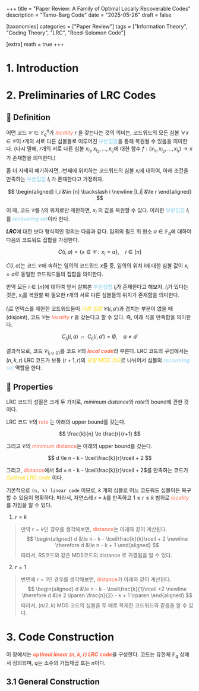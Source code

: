 +++
title = "Paper Review: A Family of Optimal Locally Recoverable Codes"
description = "Tamo-Barg Code"
date = "2025-05-26"
draft = false

[taxonomies]
categories = ["Paper Review"]
tags = ["Information Theory", "Coding Theory", "LRC", "Reed-Solomon Code"]

[extra]
math = true
+++

# 1. Introduction

# 2. Preliminaries of LRC Codes

## 📌 Definition
어떤 코드 $\mathcal{C} \in \mathbb{F}^n_q$가 <span style="color: tomato">*locality*</span> $r$ 을 갖는다는 것의 의미는,
코드워드의 모든 심볼 $\forall x \in \mathcal{C}$이 $r$개의 서로 다른 심볼들로 이루어진 <span style="color: skyblue">부분집합</span>을 통해 복원될 수 있음을 의미한다.
(다시 말해, $r$개의 서로 다른 심볼 $x_{i_1}, x_{i_2}, \dots, x_{i_r}$에 대한 함수 $f: (x_{i_1}, x_{i_2}, \dots, x_{i_r}) \rightarrow x$가 존재함을 의미한다.)

좀 더 자세히 얘기하자면, $i$번째에 위치하는 코드워드의 심볼 $x_i$에 대하여, 아래 조건을 만족하는 <span style="color: skyblue">부분집합</span> $I_i$ 가 존재한다고 가정하자.

$$
\begin{aligned}
I_i &\in [n] \backslash i \newline
|I_i| &\le r
\end{aligned}
$$

이 때, 코드 $\mathcal{C}$를 $I_i$의 위치로만 제한하면, $x_i$ 의 값을 복원할 수 있다.
이러한 <span style="color: skyblue">부분집합</span> $I_i$를 <span style="color: skyblue">*recovering set*</span>이라 한다.

***LRC***에 대한 보다 형식적인 정의는 다음과 같다.
임의의 필드 위 원소 $a \in \mathbb{F}_q$에 대하여 다음의 코드워드 집합을 가정한다.

$$
C(i, a) = \lbrace x \in \mathcal{C}: x_i = a \rbrace, \quad i \in [n]
$$

$C(i, a)$는 코드 $\mathcal{C}$에 속하는 임의의 코드워드 $x$들 중, 임의의 위치 $i$에 대한 심볼 값이 $x_i = a$로 동일한 코드워드들의 집합을 의미한다.

만약 모든 $i \in [n]$에 대하여 앞서 살펴본 <span style="color: skyblue">부분집합</span> $I_i$가 존재한다고 해보자.
$I_i$가 있다는 것은, $x_i$를 복원할 때 필요한 $r$개의 서로 다른 심볼들의 위치가 존재함을 의미한다.

$I_i$로 인덱스를 제한한 코드워드들이 <span style="color: gold">*다른 집합*</span> $\mathcal{C}(i, a')$과 겹치는 부분이 없을 때(disjoint),
코드 $\mathcal{C}$는 <span style="color: tomato">*locality*</span> $r$ 을 갖는다고 할 수 있다. 즉, 아래 식을 만족함을 의미한다.

$$
C_{I_i}(i, a) \medspace \cap \medspace C_{I_i}(i, a') = \text{\O}, \quad a \neq a'
$$

결과적으로, 코드 $\mathcal{C}_{I_i \cup \lbrace i \rbrace}$를 코드 $\mathcal{C}$의 <span style="color: tomato">***local code***</span>라 부른다.
LRC 코드의 구성에서는 $(n, k, r)$ LRC 코드가 보통 $(r+1, r)$의 <span style="color: gold">*로컬 MDS 코드*</span>로 나뉘어서 심볼의 <span style="color: skyblue">*recovering set*</span> 역할을 한다.

## 📌 Properties
LRC 코드의 성질은 크게 두 가지로, *minimum distance*와 *rate*의 bound에 관한 것이다.

LRC 코드 $\mathcal{C}$의 <span style="color: tomato">rate</span> 는 아래의 upper bound를 갖는다.

$$
\frac{k}{n} \le \frac{r}{r+1}
$$

그리고 $\mathcal{C}$의 <span style="color: tomato">minimum distance</span>는 아래의 upper bound를 갖는다.

$$
d \le n - k - \lceil\frac{k}{r}\rceil + 2
$$

그리고, <span style="color: tomato">distance</span>에서 $d = n - k - \lceil\frac{k}{r}\rceil + 2$를 만족하는 코드가 <span style="color: gold">*Optimal LRC code*</span> 이다.

기본적으로 `(n, k) linear code` 이므로, $k$ 개의 심볼로 어느 코드워드 심볼이든 복구 할 수 있음이 명확하다.
따라서, 자연스레 $r = k$를 만족하고 $1 \le r \le k$ 범위로 <span style="color: tomato">*locality*</span>를 가짐을 알 수 있다.

1. $r=k$

> 만약 $r=k$인 경우를 생각해보면, <span style="color: tomato">distance</span>는 아래와 같이 계산된다.
> $$
> \begin{aligned}
> d &\le n - k - \lceil\frac{k}{k}\rceil + 2 \newline
> \therefore d &\le n - k + 1
> \end{aligned}
> $$
> 따라서, RS코드와 같은 MDS코드의 distance 로 귀결됨을 알 수 있다.

2. $r=1$

> 반면에 $r=1$인 경우를 생각해보면, <span style="color: tomato">distance</span>가 아래와 같이 계산된다.
> $$
> \begin{aligned}
> d &\le n - k - \lceil\frac{k}{1}\rceil +2 \newline
> \therefore d &\le 2 \lparen \frac{n}{2} - k + 1 \rparen
> \end{aligned}
> $$
> 따라서, $(n/2, k)$ MDS 코드의 심볼을 두 배로 복제한 코드워드와 같음을 알 수 있다.

# 3. Code Construction
이 장에서는 <span style="color: tomato">***optimal linear $(n, k, r)$ LRC code***</span>을 구성한다.
코드는 유한체 $\mathbb{F}_q$ 상에서 정의되며, $q$는 소수의 거듭제곱 또는 $n$이다.

## 3.1 General Construction

